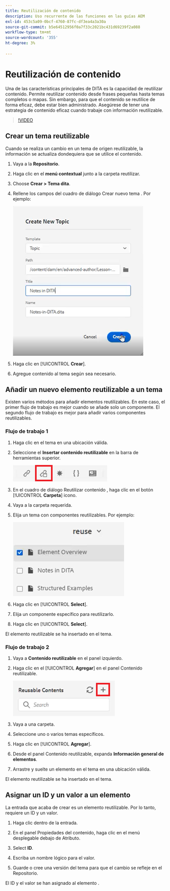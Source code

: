 ```yaml
---
title: Reutilización de contenido
description: Uso recurrente de las funciones en las guías AEM
exl-id: 453c5a09-0bcf-4760-87fc-df3ea4a3a30a
source-git-commit: b5e64512956f0a7f33c2021bc431d69239f2a088
workflow-type: tm+mt
source-wordcount: '355'
ht-degree: 3%

---
```


# Reutilización de contenido

Una de las características principales de DITA es la capacidad de reutilizar contenido. Permite reutilizar contenido desde frases pequeñas hasta temas completos o mapas.  Sin embargo, para que el contenido se reutilice de forma eficaz, debe estar bien administrado. Asegúrese de tener una estrategia de contenido eficaz cuando trabaje con información reutilizable.

>[!VIDEO](https://video.tv.adobe.com/v/342757)

## Crear un tema reutilizable

Cuando se realiza un cambio en un tema de origen reutilizable, la información se actualiza dondequiera que se utilice el contenido.

1. Vaya a la **Repositorio**.

2. Haga clic en el **menú contextual** junto a la carpeta reutilizar.

3. Choose **Crear > Tema dita**.

4. Rellene los campos del cuadro de diálogo Crear nuevo tema . Por ejemplo:

   ![Confirmación](images/lesson-8/new-topic-dialog.png)

5. Haga clic en [!UICONTROL **Crear**].

6. Agregue contenido al tema según sea necesario.

## Añadir un nuevo elemento reutilizable a un tema

Existen varios métodos para añadir elementos reutilizables. En este caso, el primer flujo de trabajo es mejor cuando se añade solo un componente. El segundo flujo de trabajo es mejor para añadir varios componentes reutilizables.

### Flujo de trabajo 1

1. Haga clic en el tema en una ubicación válida.

2. Seleccione el **Insertar contenido reutilizable** en la barra de herramientas superior.

   ![Confirmación](images/lesson-8/insert-reuse-icon.png)

3. En el cuadro de diálogo Reutilizar contenido , haga clic en el botón [!UICONTROL **Carpeta**] icono.

4. Vaya a la carpeta requerida.

5. Elija un tema con componentes reutilizables.
Por ejemplo:

   ![Confirmación](images/lesson-8/reusable-topic.png)

6. Haga clic en [!UICONTROL **Select**].

7. Elija un componente específico para reutilizarlo.

8. Haga clic en [!UICONTROL **Select**].

El elemento reutilizable se ha insertado en el tema.

### Flujo de trabajo 2

1. Vaya a **Contenido reutilizable** en el panel izquierdo.

2. Haga clic en el [!UICONTROL **Agregar**] en el panel Contenido reutilizable.

   ![Confirmación](images/lesson-8/reuse-contents-icon.png)

3. Vaya a una carpeta.

4. Seleccione uno o varios temas específicos.

5. Haga clic en [!UICONTROL **Agregar**].

6. Desde el panel Contenido reutilizable, expanda **Información general de elementos**.

7. Arrastre y suelte un elemento en el tema en una ubicación válida.

El elemento reutilizable se ha insertado en el tema.

## Asignar un ID y un valor a un elemento

La entrada que acaba de crear es un elemento reutilizable. Por lo tanto, requiere un ID y un valor.

1. Haga clic dentro de la entrada.

2. En el panel Propiedades del contenido, haga clic en el menú desplegable debajo de Atributo.

3. Select **ID**.

4. Escriba un nombre lógico para el valor.

5. Guarde o cree una versión del tema para que el cambio se refleje en el Repositorio.

El ID y el valor se han asignado al elemento .
